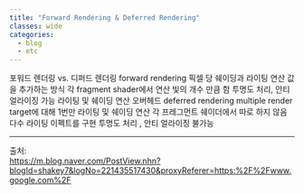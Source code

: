 ```yaml
---
title: "Forward Rendering & Deferred Rendering"
classes: wide
categories: 
  - blog
  - etc
---
```

   

포워드 렌더링 vs. 디퍼드 렌더링
forward rendering
픽셀 당 쉐이딩과 라이팅 연산 값을 추가하는 방식
각 fragment shader에서 연산
빛의 개수 만큼 함
투명도 처리, 안티얼라이징 가능
라이팅 및 쉐이딩 연산 오버헤드
deferred rendering
multiple render target에 대해 1번만 라이팅 및 쉐이딩 연산
각 프레그먼트 쉐이더에서 따로 하지 않음
다수 라이팅 이펙트를 구현
투명도 처리 , 안티 얼라이징 불가능

  
---  
출처:   
<https://m.blog.naver.com/PostView.nhn?blogId=shakey7&logNo=221435517430&proxyReferer=https:%2F%2Fwww.google.com%2F>  
